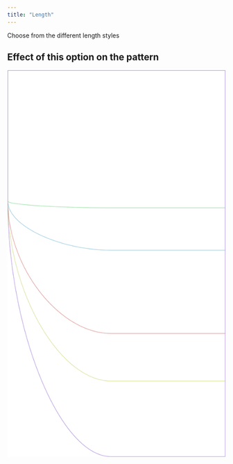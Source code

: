 ```yaml
---
title: "Length"
---
```


Choose from the different length styles

## Effect of this option on the pattern

![This image shows the effect of this option by superimposing several variants that have a different value for this option](lunetius_length_sample.svg "Effect of this option on the pattern")
